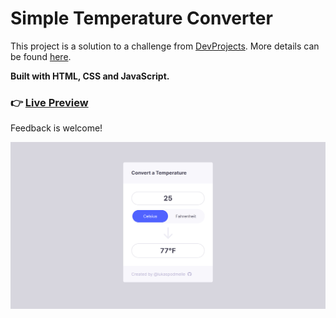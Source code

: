 # Simple Temperature Converter
This project is a solution to a challenge from [DevProjects](https://www.codementor.io/projects). More details can be found [here](https://www.codementor.io/projects/web/temperature-converter-website-atx32dy7mf).

**Built with HTML, CSS and JavaScript.**

### :point_right: [**Live Preview**](https://got-long-links.netlify.app/) 

Feedback is welcome!

![](./preview.png)
